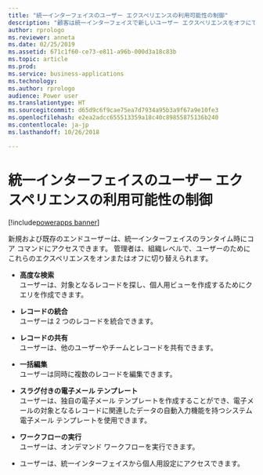 ```yaml
---
title: "統一インターフェイスのユーザー エクスペリエンスの利用可能性の制御"
description: "顧客は統一インターフェイスで新しいユーザー エクスペリエンスをオフにできます"
author: rprologo
ms.reviewer: anneta
ms.date: 02/25/2019
ms.assetid: 671c1f60-ce73-e811-a96b-000d3a18c83b
ms.topic: article
ms.prod: 
ms.service: business-applications
ms.technology: 
ms.author: rprologo
audience: Power user
ms.translationtype: HT
ms.sourcegitcommit: d65d9c6f9cae75ea7d7934a95b3a9f67a9e10fe3
ms.openlocfilehash: e2ea2adcc655513359a18c40c89855875136b240
ms.contentlocale: ja-jp
ms.lasthandoff: 10/26/2018

---
```

# <a name="control-availability-of-user-experiences-on-unified-interface"></a>統一インターフェイスのユーザー エクスペリエンスの利用可能性の制御


[!include[powerapps banner](../includes/powerapps.md)]

新規および既存のエンドユーザーは、統一インターフェイスのランタイム時にコア コマンドにアクセスできます。 管理者は、組織レベルで、ユーザーのためにこれらのエクスペリエンスをオンまたはオフに切り替えられます。 

- **高度な検索**<br>ユーザーは、対象となるレコードを探し、個人用ビューを作成するためにクエリを作成できます。

- **レコードの統合**<br>ユーザーは 2 つのレコードを統合できます。

- **レコードの共有**<br>ユーザーは、他のユーザーやチームとレコードを共有できます。

- **一括編集**<br>ユーザーは同時に複数のレコードを編集できます。

- **スラグ付きの電子メール テンプレート**<br>ユーザーは、独自の電子メール テンプレートを作成することができ、電子メールの対象となるレコードに関連したデータの自動入力機能を持つシステム電子メール テンプレートを使用できます。

- **ワークフローの実行**<br>ユーザーは、オンデマンド ワークフローを実行できます。

- ユーザーは、統一インターフェイスから個人用設定にアクセスできます。
